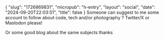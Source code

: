 {
    "slug": "1726869831",
    "micropub": "h-entry",
    "layout": "social",
    "date": "2024-09-20T22:03:51",
    "title": false
}
Someone can suggest to me some account to follow about code, tech and/or photography ?
Twitter/X or Mastodon please!

Or some good blog about the same subjects thanks
